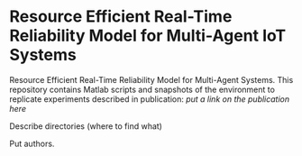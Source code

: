 # Resource Efficient Real-Time Reliability Model for Multi-Agent IoT Systems

Resource Efficient Real-Time Reliability Model for Multi-Agent Systems.
This repository contains Matlab scripts and snapshots of the environment to replicate experiments described in publication:
*put a link on the publication here*

Describe directories (where to find what)

Put authors.
